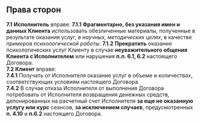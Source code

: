 ## Права сторон
**7.1** **Исполнитель** вправе: 
**7.1.1** **Фрагментарно, без указания имен и данных Клиента** использовать обезличенные материалы, полученные в результате оказания услуг, *в научных, методических целях*, в качестве *примеров психологической работы*. 
**7.1.2** **Прекратить** оказание психологических услуг Клиенту в случае **неуважительного общения Клиента с Исполнителем** или нарушения **п.п. 6.1, 6.2** настоящего Договора.  
**7.2** **Клиент** вправе:  
**7.4.1** Получать от Исполнителя оказание услуг в объеме и количествах, соответствующих условиям настоящего Договора.  
**7.4.2** В случае отказа Исполнителя от выполнения Договора потребовать от Исполнителя возвращения денежных средств, депонированных на расчетный счет Исполнителя **за еще не оказанную услугу или курс** сеансов, **за исключением случаев**, предусмотренных **п. 4.10** и **п.6.2** настоящего Договора.
